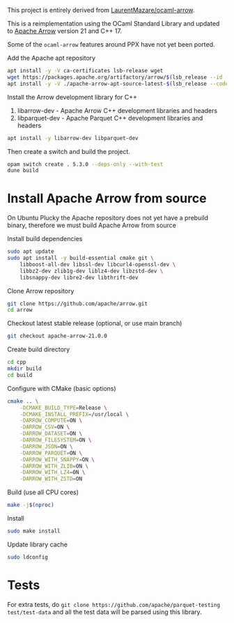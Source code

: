 This project is entirely derived from
[LaurentMazare/ocaml-arrow](https://github.com/LaurentMazare/ocaml-arrow).

This is a reimplementation using the OCaml Standard Library and updated to
[Apache Arrow](https://arrow.apache.org/) version 21 and C++ 17.

Some of the `ocaml-arrow` features around PPX have not yet been ported.

Add the Apache apt repository

```sh
apt install -y -V ca-certificates lsb-release wget
wget https://packages.apache.org/artifactory/arrow/$(lsb_release --id --short | tr 'A-Z' 'a-z')/apache-arrow-apt-source-latest-$(lsb_release --codename --short).deb
apt install -y -V ./apache-arrow-apt-source-latest-$(lsb_release --codename --short).deb
```

Install the Arrow development library for C++

1. libarrow-dev - Apache Arrow C++ development libraries and headers
2. libparquet-dev - Apache Parquet C++ development libraries and headers

```sh
apt install -y libarrow-dev libparquet-dev
```

Then create a switch and build the project.

```sh
opam switch create . 5.3.0 --deps-only --with-test
dune build
```

# Install Apache Arrow from source

On Ubuntu Plucky the Apache repository does not yet have a prebuild binary, therefore we must build Apache Arrow from source

Install build dependencies
```sh
sudo apt update
sudo apt install -y build-essential cmake git \
    libboost-all-dev libssl-dev libcurl4-openssl-dev \
    libbz2-dev zlib1g-dev liblz4-dev libzstd-dev \
    libsnappy-dev libre2-dev libthrift-dev
```

Clone Arrow repository
```sh
git clone https://github.com/apache/arrow.git
cd arrow
```

Checkout latest stable release (optional, or use main branch)
```sh
git checkout apache-arrow-21.0.0
```

Create build directory
```sh
cd cpp
mkdir build
cd build
```

Configure with CMake (basic options)
```sh
cmake .. \
    -DCMAKE_BUILD_TYPE=Release \
    -DCMAKE_INSTALL_PREFIX=/usr/local \
    -DARROW_COMPUTE=ON \
    -DARROW_CSV=ON \
    -DARROW_DATASET=ON \
    -DARROW_FILESYSTEM=ON \
    -DARROW_JSON=ON \
    -DARROW_PARQUET=ON \
    -DARROW_WITH_SNAPPY=ON \
    -DARROW_WITH_ZLIB=ON \
    -DARROW_WITH_LZ4=ON \
    -DARROW_WITH_ZSTD=ON
```

Build (use all CPU cores)
```sh
make -j$(nproc)
```

Install
```sh
sudo make install
```

Update library cache
```sh
sudo ldconfig
```

# Tests

For extra tests, do `git clone https://github.com/apache/parquet-testing
test/test-data` and all the test data will be parsed using this library.
